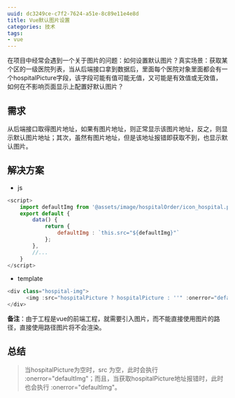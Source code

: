 ```yaml
---
uuid: dc3249ce-c7f2-7624-a51e-8c89e11e4e8d
title: Vue默认图片设置
categories: 技术
tags: 
- vue
---
```

在项目中经常会遇到一个关于图片的问题：如何设置默认图片？真实场景：获取某个区的一级医院列表，当从后端接口拿到数据后，里面每个医院对象里面都会有一个hospitalPicture字段，该字段可能有值可能无值，又可能是有效值或无效值，如何在不影响页面显示上配置好默认图片？
## 需求
从后端接口取得图片地址，如果有图片地址，则正常显示该图片地址，反之，则显示默认图片地址；其次，虽然有图片地址，但是该地址报错即获取不到，也显示默认图片。

## 解决方案
- js

```js
<script>
    import defaultImg from '@assets/image/hospitalOrder/icon_hospital.png';
    export default {
        data() {
            return {
                defaultImg : `this.src="${defaultImg}"`
            };
        },
        //...
    }
</script>
```
- template

```js
<div class="hospital-img">
      <img :src="hospitalPicture ? hospitalPicture : ''" :onerror="defaultImg"/>
</div>
```

<b>备注</b>：由于工程是vue的前端工程，就需要引入图片，而不能直接使用图片的路径，直接使用路径图片将不会渲染。
## 总结
> 当hospitalPicture为空时，src 为空，此时会执行  :onerror="defaultImg"；而且，当获取hospitalPicture地址报错时，此时也会执行  :onerror="defaultImg"。